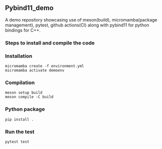 ## Pybind11_demo

A demo repository showcasing use of meson(build), micromamba(package management), pytest, github actions(CI) along with pybind11 for python bindings for C++.

### Steps to install and compile the code

### Installation
```
micromamba create -f environment.yml
micromamba activate demoenv
```

### Compilation
```
meson setup build
meson compile -C build
```

### Python package
```
pip install .
```

### Run the test
```
pytest test
```

